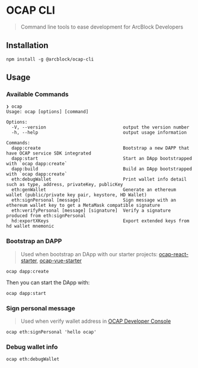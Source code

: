 # OCAP CLI

> Command line tools to ease development for ArcBlock Developers

## Installation

```shell
npm install -g @arcblock/ocap-cli
```

## Usage

### Available Commands

```shell
❯ ocap
Usage: ocap [options] [command]

Options:
  -V, --version                             output the version number
  -h, --help                                output usage information

Commands:
  dapp:create                               Bootstrap a new DAPP that have OCAP service SDK integrated
  dapp:start                                Start an DApp bootstrapped with `ocap dapp:create`
  dapp:build                                Build an DApp bootstrapped with `ocap dapp:create`
  eth:debugWallet                           Print wallet info detail such as type, address, privateKey, publicKey
  eth:genWallet                             Generate an ethereum wallet (public/private key pair, keystore, HD Wallet)
  eth:signPersonal [message]                Sign message with an ethereum wallet key to get a MetaMask compatible signature
  eth:verifyPersonal [message] [signature]  Verify a signature produced from eth:signPersonal
  hd:exportXKeys                            Export extended keys from hd wallet mnemonic
```

### Bootstrap an DAPP

> Used when bootstrap an DApp with our starter projects: [ocap-react-starter](https://github.com/ArcBlock/ocap-react-starter), [ocap-vue-starter](https://github.com/ArcBlock/ocap-vue-starter)

```shell
ocap dapp:create
```

Then you can start the DApp with:

```shell
ocap dapp:start
```

### Sign personal message

> Used when verify wallet address in [OCAP Developer Console](https://developer.ocap.io)

```shell
ocap eth:signPersonal 'hello ocap'
```

### Debug wallet info

```shell
ocap eth:debugWallet
```
